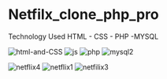 # Netfilx_clone_php_pro

Technology Used
HTML - CSS - PHP -MYSQL

![html-and-CSS](https://user-images.githubusercontent.com/68226220/197389505-680ccd9f-1ddc-40c8-aa3e-3f4be5abc745.gif)
![js](https://user-images.githubusercontent.com/68226220/197389508-84d5420f-8c6e-48c4-a597-5fa731ea540f.gif) 
![php](https://user-images.githubusercontent.com/68226220/197389588-46144844-f45a-47b8-9553-d76cd51dbaa0.gif)
![mysql2](https://user-images.githubusercontent.com/68226220/197389672-564c2ec3-6d8f-489a-b2d6-f4ec1f6ae450.gif)



![netflix4](https://user-images.githubusercontent.com/68226220/197389047-720eee2f-5dea-402a-b378-518fe8110feb.png)
![netflix1](https://user-images.githubusercontent.com/68226220/197388954-f4395869-6a70-4b3a-93fe-817c98dc73be.png)
![netfilix3](https://user-images.githubusercontent.com/68226220/197388966-2d440ab9-b35b-46ec-b494-9ca285e4ea76.png)
